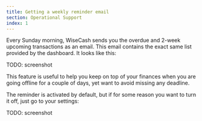 ```yaml
---
title: Getting a weekly reminder email
section: Operational Support
index: 1
---
```


Every Sunday morning, WiseCash sends you the overdue and 2-week upcoming transactions as an email. This email contains the exact same list provided by the dashboard. It looks like this:

TODO: screenshot

This feature is useful to help you keep on top of your finances when you are going offline for a couple of days, yet want to avoid missing any deadline.

The reminder is activated by default, but if for some reason you want to turn it off, just go to your settings:

TODO: screenshot
